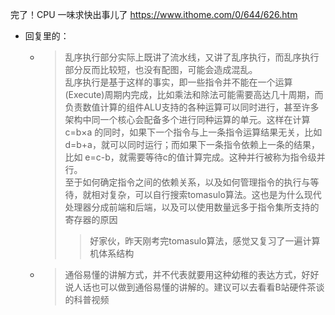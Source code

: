 
完了！CPU 一味求快出事儿了 https://www.ithome.com/0/644/626.htm
- 回复里的：
  * > 乱序执行部分实际上既讲了流水线，又讲了乱序执行，而乱序执行部分反而比较短，也没有配图，可能会造成混乱。 <br> 乱序执行是基于这样的事实，即一些指令并不能在一个运算(Execute)周期内完成，比如乘法和除法可能需要高达几十周期，而负责数值计算的组件ALU支持的各种运算可以同时进行，甚至许多架构中同一个核心会配备多个进行同种运算的单元。这样在计算 c=b×a 的同时，如果下一个指令与上一条指令运算结果无关，比如 d=b+a，就可以同时运行；而如果下一条指令依赖上一条的结果，比如 e=c-b，就需要等待c的值计算完成。这种并行被称为指令级并行。 <br> 至于如何确定指令之间的依赖关系，以及如何管理指令的执行与等待，就相对复杂，可以自行搜索tomasulo算法。这也是为什么现代处理器分成前端和后端，以及可以使用数量远多于指令集所支持的寄存器的原因
    >> 好家伙，昨天刚考完tomasulo算法，感觉又复习了一遍计算机体系结构
  * > 通俗易懂的讲解方式，并不代表就要用这种幼稚的表达方式，好好说人话也可以做到通俗易懂的讲解的。建议可以去看看B站硬件茶谈的科普视频
